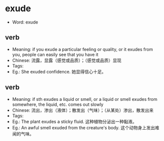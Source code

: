 # exude

- Word: exude

## verb

- Meaning: if you exude a particular feeling or quality, or it exudes from you, people can easily see that you have it
- Chinese: 流露，显露（感觉或品质）；（感觉或品质）显现
- Tags: 
- Eg.: She exuded confidence. 她显得信心十足。

## verb

- Meaning: if sth exudes a liquid or smell, or a liquid or smell exudes from somewhere, the liquid, etc. comes out slowly
- Chinese: 流出，渗出（液体）；散发出（气味）；（从某处）渗出，散发出来
- Tags: 
- Eg.: The plant exudes a sticky fluid. 这种植物分泌出一种黏液。
- Eg.: An awful smell exuded from the creature's body. 这个动物身上发出难闻的气味。

